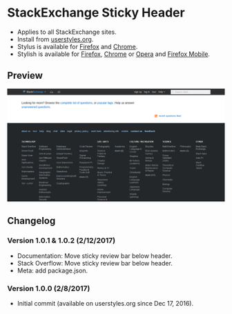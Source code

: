 # StackExchange Sticky Header

- Applies to all StackExchange sites.
- Install from [userstyles.org](https://userstyles.org/styles/136521).
- Stylus is available for [Firefox](https://addons.mozilla.org/en-US/firefox/addon/styl-us/) and [Chrome](https://chrome.google.com/webstore/detail/stylus/clngdbkpkpeebahjckkjfobafhncgmne).
- Stylish is available for [Firefox](https://addons.mozilla.org/en-US/firefox/addon/2108/), [Chrome](https://chrome.google.com/extensions/detail/fjnbnpbmkenffdnngjfgmeleoegfcffe) or [Opera](https://addons.opera.com/en/extensions/details/stylish-for-opera/) and [Firefox Mobile](https://addons.mozilla.org/en-US/firefox/addon/2108/).

## Preview
![SE-sticky-header](SE-sticky-header.png)

## Changelog

### Version 1.0.1 & 1.0.2 (2/12/2017)

* Documentation: Move sticky review bar below header.
* Stack Overflow: Move sticky review bar below header.
* Meta: add package.json.

### Version 1.0.0 (2/8/2017)

* Initial commit (available on userstyles.org since Dec 17, 2016).
